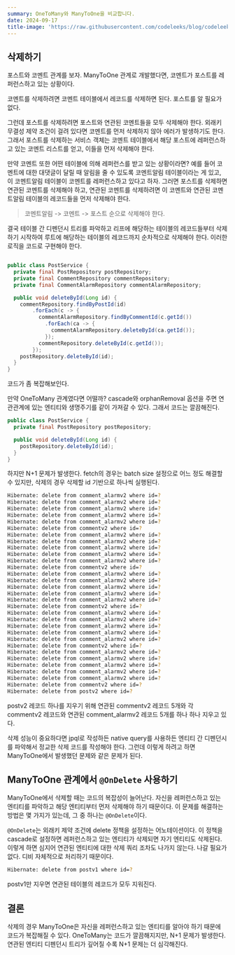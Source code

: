 ```yaml
---
summary: OneToMany와 ManyToOne을 비교합니다.
date: 2024-09-17
title-image: 'https://raw.githubusercontent.com/codeleeks/blog/codeleeks-images/springboot/JPA%20%EC%99%84%EB%B2%BD%20%EC%A0%95%EB%A6%AC/title.png'
---
```


## 삭제하기

포스트와 코멘트 관계를 보자.
ManyToOne 관계로 개발했다면, 코멘트가 포스트를 레퍼런스하고 있는 상황이다. 

코멘트를 삭제하려면 코멘트 테이블에서 레코드를 삭제하면 된다.
포스트를 알 필요가 없다.

그런데 포스트를 삭제하려면 포스트와 연관된 코멘트들을 모두 삭제해야 한다.
외래키 무결성 제약 조건이 걸려 있다면 코멘트를 먼저 삭제하지 않아 에러가 발생하기도 한다.
그래서 포스트를 삭제하는 서비스 객체는 코멘트 테이블에서 해당 포스트에 레퍼런스하고 있는 코멘트 리스트를 얻고, 이들을 먼저 삭제해야 한다.

만약 코멘트 또한 어떤 테이블에 의해 레퍼런스를 받고 있는 상황이라면? 
예를 들어 코멘트에 대한 대댓글이 달릴 때 알림을 줄 수 있도록 코멘트알림 테이블이라는 게 있고, 이 코멘트알림 테이블이 코멘트를 레퍼런스하고 있다고 하자.
그러면 포스트를 삭제하면 연관된 코멘트를 삭제해야 하고, 연관된 코멘트를 삭제하려면 이 코멘트와 연관된 코멘트알림 테이블의 레코드들을 먼저 삭제해야 한다.

> 코멘트알림 -> 코멘트 -> 포스트 순으로 삭제해야 한다.

결국 테이블 간 디펜던시 트리를 파악하고 리프에 해당하는 테이블의 레코드들부터 삭제하기 시작하여 루트에 해당하는 테이블의 레코드까지 순차적으로 삭제해야 한다.
이러한 로직을 코드로 구현해야 한다.

```java

public class PostService {
  private final PostRepository postRepository;
  private final CommentRepository commentRepository;
  private final CommentAlarmRepository commentAlarmRepository;

  public void deleteById(Long id) {
    commentRepository.findByPostId(id)
        .forEach(c -> {
          commentAlarmRepository.findByCommentId(c.getId())
            .forEach(ca -> {
              commentAlarmRepository.deleteById(ca.getId());
            });
          commentRepository.deleteById(c.getId());
        });
    postRepository.deleteById(id);
  }
}

```

코드가 좀 복잡해보인다.

만약 OneToMany 관계였다면 어떨까? cascade와 orphanRemoval 옵션을 주면 연관관계에 있는 엔티티와 생명주기를 같이 가져갈 수 있다.
그래서 코드는 깔끔해진다.

```java
public class PostService {
  private final PostRepository postRepository;

  public void deleteById(Long id) {
    postRepository.deleteById(id);
  }
}
```

하지만 N+1 문제가 발생한다.
fetch의 경우는 batch size 설정으로 어느 정도 해결할 수 있지만, 삭제의 경우 삭제할 id 기반으로 하나씩 실행된다.

```bash
Hibernate: delete from comment_alarmv2 where id=?
Hibernate: delete from comment_alarmv2 where id=?
Hibernate: delete from comment_alarmv2 where id=?
Hibernate: delete from comment_alarmv2 where id=?
Hibernate: delete from comment_alarmv2 where id=?
Hibernate: delete from commentv2 where id=?
Hibernate: delete from comment_alarmv2 where id=?
Hibernate: delete from comment_alarmv2 where id=?
Hibernate: delete from comment_alarmv2 where id=?
Hibernate: delete from comment_alarmv2 where id=?
Hibernate: delete from comment_alarmv2 where id=?
Hibernate: delete from commentv2 where id=?
Hibernate: delete from comment_alarmv2 where id=?
Hibernate: delete from comment_alarmv2 where id=?
Hibernate: delete from comment_alarmv2 where id=?
Hibernate: delete from comment_alarmv2 where id=?
Hibernate: delete from comment_alarmv2 where id=?
Hibernate: delete from commentv2 where id=?
Hibernate: delete from comment_alarmv2 where id=?
Hibernate: delete from comment_alarmv2 where id=?
Hibernate: delete from comment_alarmv2 where id=?
Hibernate: delete from comment_alarmv2 where id=?
Hibernate: delete from comment_alarmv2 where id=?
Hibernate: delete from commentv2 where id=?
Hibernate: delete from comment_alarmv2 where id=?
Hibernate: delete from comment_alarmv2 where id=?
Hibernate: delete from comment_alarmv2 where id=?
Hibernate: delete from comment_alarmv2 where id=?
Hibernate: delete from comment_alarmv2 where id=?
Hibernate: delete from commentv2 where id=?
Hibernate: delete from postv2 where id=?
```
postv2 레코드 하나를 지우기 위해 연관된 commentv2 레코드 5개와 각 commentv2 레코드와 연관된 comment_alarmv2 레코드 5개를 하나 하나 지우고 있다.

삭제 성능이 중요하다면 jpql로 작성하든 native query를 사용하든 엔티티 간 디펜던시를 파악해서 정교한 삭제 코드를 작성해야 한다.
그런데 이렇게 하려고 하면 ManyToOne에서 발생했던 문제와 같은 문제가 된다.

## ManyToOne 관계에서 `@OnDelete` 사용하기

ManyToOne에서 삭제할 때는 코드의 복잡성이 늘어난다. 자신을 레퍼런스하고 있는 엔티티를 파악하고 해당 엔티티부터 먼저 삭제해야 하기 때문이다.
이 문제를 해결하는 방법은 몇 가지가 있는데, 그 중 하나는 `@OnDelete`이다.

`@OnDelete`는 외래키 제약 조건에 delete 정책을 설정하는 어노테이션이다. 이 정책을 cascade로 설정하면 레퍼런스하고 있는 엔티티가 삭제되면 자기 엔티티도 삭제된다.
이렇게 하면 심지어 연관된 엔티티에 대한 삭제 쿼리 조차도 나가지 않는다. 나갈 필요가 없다. 디비 자체적으로 처리하기 때문이다.

```bash
Hibernate: delete from postv1 where id=?
```
postv1만 지우면 연관된 테이블의 레코드가 모두 지워진다.

## 결론

삭제의 경우 ManyToOne은 자신을 레퍼런스하고 있는 엔티티를 알아야 하기 때문에 코드가 복잡해질 수 있다.
OneToMany는 코드가 깔끔해지지만, N+1 문제가 발생한다. 연관된 엔티티 디펜던시 트리가 깊어질 수록 N+1 문제는 더 심각해진다.



